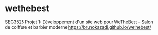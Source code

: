 # wethebest
SEG3525 Projet 1: Développement d'un site web pour WeTheBest – Salon de coiffure et barbier moderne
https://brunokazadi.github.io/wethebest/
